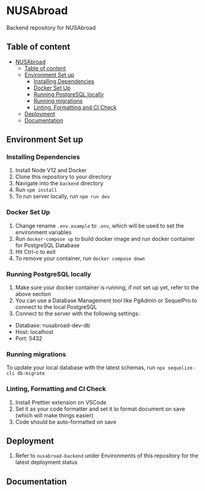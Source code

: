 # NUSAbroad

Backend repository for NUSAbroad

## Table of content

- [NUSAbroad](#nusabroad)
  - [Table of content](#table-of-content)
  - [Environment Set up](#environment-set-up)
    - [Installing Dependencies](#installing-dependencies)
    - [Docker Set Up](#docker-set-up)
    - [Running PostgreSQL locally](#running-postgresql-locally)
    - [Running migrations](#running-migrations)
    - [Linting, Formatting and CI Check](#linting-formatting-and-ci-check)
  - [Deployment](#deployment)
  - [Documentation](#documentation)

## Environment Set up

### Installing Dependencies

1. Install Node V12 and Docker
2. Clone this repository to your directory
3. Navigate into the `backend` directory
4. Run `npm install`
5. To run server locally, run `npm run dev`

### Docker Set Up

1. Change rename `.env.example` to `.env`, which will be used to set the environment variables
2. Run `docker-compose up` to build docker image and run docker container for PostgreSQL Database
3. Hit Ctrl-c to exit
4. To remove your container, run `docker compose down`

### Running PostgreSQL locally

1. Make sure your docker container is running, if not set up yet, refer to the above section
2. You can use a Database Management tool like PgAdmin or SequelPro to connect to the local PostgreSQL
3. Connect to the server with the following settings:

- Database: nusabroad-dev-db
- Host: localhost
- Port: 5432

### Running migrations

To update your local database with the latest schemas, run `npx sequelize-cli db:migrate`

### Linting, Formatting and CI Check

1. Install Prettier extension on VSCode
2. Set it as your code formatter and set it to format document on save (which will make things easier)
3. Code should be auto-formatted on save

## Deployment

1. Refer to `nusabroad-backend` under Environments of this repository for the latest deployment status

## Documentation
